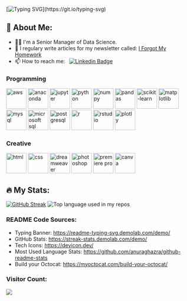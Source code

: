 [![Typing SVG](https://readme-typing-svg.demolab.com?font=Fira+Code&size=28&duration=1500&pause=500&color=0CE82B&background=000000&center=true&vCenter=true&multiline=true&random=false&width=500&height=130&lines=Hi+there!;My+name+is+Jarai.;Welcome+to+my+GitHub+Profile!)](https://git.io/typing-svg)

## 🚀 About Me:
- 👩‍💻 I'm a Senior Manager of Data Science.
- 📝 I regulary write articles for my newsletter called: [I Forgot My Homework](https://iforgotmyhomework.substack.com/)
- 📫 How to reach me: &nbsp; [![Linkedin Badge](https://img.shields.io/badge/-Jarai-blue?style=flat&logo=Linkedin&logoColor=white)](https://www.linkedin.com/in/jaraicarter)

### Programming
<div align="left">
<img src="https://cdn.jsdelivr.net/gh/devicons/devicon@latest/icons/amazonwebservices/amazonwebservices-original-wordmark.svg" alt="aws" width="55" height="55"/>
<img src="https://cdn.jsdelivr.net/gh/devicons/devicon@latest/icons/anaconda/anaconda-original.svg" alt="anaconda" width="55" height="55"/>
<img src="https://cdn.jsdelivr.net/gh/devicons/devicon@latest/icons/jupyter/jupyter-original-wordmark.svg" alt="jupyter" width="55" height="55"/>
<img src="https://cdn.jsdelivr.net/gh/devicons/devicon@latest/icons/python/python-original.svg" alt="python" width="55" height="55" />
<img src="https://cdn.jsdelivr.net/gh/devicons/devicon@latest/icons/numpy/numpy-original.svg" alt="numpy" width="55" height="55"/>
<img src="https://cdn.jsdelivr.net/gh/devicons/devicon@latest/icons/pandas/pandas-original.svg" alt="pandas" width="55" height="55"/>
<img src="https://cdn.jsdelivr.net/gh/devicons/devicon@latest/icons/scikitlearn/scikitlearn-original.svg" alt="scikit-learn" width="55" height="55"/>
<img src="https://cdn.jsdelivr.net/gh/devicons/devicon@latest/icons/matplotlib/matplotlib-original.svg" alt="matplotlib" width="55" height="55"/>     
<img src="https://cdn.jsdelivr.net/gh/devicons/devicon@latest/icons/mysql/mysql-original.svg" alt="mysql" width="55" height="55"/>
<img src="https://cdn.jsdelivr.net/gh/devicons/devicon@latest/icons/microsoftsqlserver/microsoftsqlserver-original.svg" alt="microsoft sql server" width="55" height="55" />
<img src="https://cdn.jsdelivr.net/gh/devicons/devicon@latest/icons/postgresql/postgresql-original.svg" alt="postgresql" width="55" height="55"/>
<img src="https://cdn.jsdelivr.net/gh/devicons/devicon@latest/icons/r/r-original.svg" alt="r" width="55" height="55"/>
<img src="https://cdn.jsdelivr.net/gh/devicons/devicon@latest/icons/rstudio/rstudio-original.svg" alt="rstudio" width="55" height="55" />
<img src="https://cdn.jsdelivr.net/gh/devicons/devicon@latest/icons/plotly/plotly-original.svg" alt="plotly" width="55" height="55"/>
</div>

### Creative
<div align="left">
<img src="https://cdn.jsdelivr.net/gh/devicons/devicon@latest/icons/html5/html5-original.svg" alt="html" width="55" height="55"/>
<img src="https://cdn.jsdelivr.net/gh/devicons/devicon@latest/icons/css3/css3-original.svg" alt="css" width="55" height="55"/>
<img src="https://cdn.jsdelivr.net/gh/devicons/devicon@latest/icons/dreamweaver/dreamweaver-original.svg" alt="dreamweaver" width="55" height="55" />
<img src="https://cdn.jsdelivr.net/gh/devicons/devicon@latest/icons/photoshop/photoshop-original.svg" alt="photoshop" width="55" height="55"/>
<img src="https://cdn.jsdelivr.net/gh/devicons/devicon@latest/icons/premierepro/premierepro-plain.svg" alt="premiere pro" width="55" height="55"/>
<img src="https://cdn.jsdelivr.net/gh/devicons/devicon@latest/icons/canva/canva-original.svg" alt="canva" width="55" height="55" />
</div>

## 🔥 My Stats:
[![GitHub Streak](https://streak-stats.demolab.com?user=carter5&theme=vue&date_format=M%20j%5B%2C%20Y%5D&mode=weekly)](https://git.io/streak-stats)
<img width="" src="https://github-readme-stats.vercel.app/api/top-langs/?username=carter5&layout=compact&hide_title=1&card_width=300" alt="Top language used in my repos" />

### README Code Sources:
- Typing Banner: https://readme-typing-svg.demolab.com/demo/
- GitHub Stats: https://streak-stats.demolab.com/demo/
- Tech Icons: https://devicon.dev/
- Most Used Language Stats: https://github.com/anuraghazra/github-readme-stats
- Build your Octocat: https://myoctocat.com/build-your-octocat/

### Visitor Count:
<img src="https://profile-counter.glitch.me/carter5/count.svg" />
